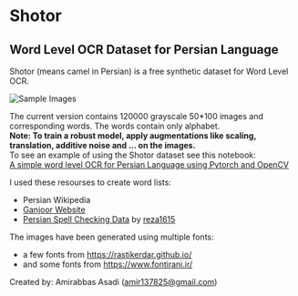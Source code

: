 # Shotor
## Word Level OCR Dataset for Persian Language
Shotor (means camel in Persian) is a free synthetic dataset for Word Level OCR.

![Sample Images](https://raw.githubusercontent.com/amirabbasasadi/Shotor/master/demo.png)  

The current version contains 120000 grayscale 50*100 images and corresponding words. The words contain only alphabet.  
**Note: To train a robust model, apply augmentations like scaling, translation, additive noise and ...  on the images.**  
To see an example of using the Shotor dataset see this notebook:  
[A simple word level OCR for Persian Language using Pytorch and OpenCV](https://github.com/amirabbasasadi/PersianOCR)  


I used these resourses to create word lists:  
- Persian Wikipedia
- [Ganjoor Website](https://ganjoor.net/)
- [Persian Spell Checking Data](https://github.com/reza1615/Persian-Spell-checker) by [reza1615](https://github.com/reza1615)

The images have been generated using multiple fonts:
- a few fonts from https://rastikerdar.github.io/
- and some fonts from https://www.fontirani.ir/  

Created by: Amirabbas Asadi (amir137825@gmail.com)
